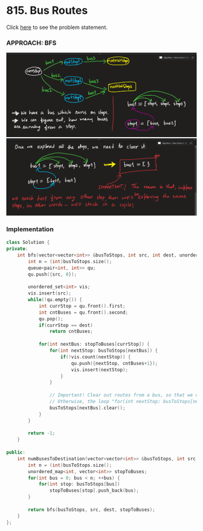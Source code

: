 # 815. Bus Routes
Click [here](https://leetcode.com/problems/bus-routes/description/) to see the problem statement.   

### APPROACH: BFS
![approach-explanation](https://github.com/sahsan73/cp/blob/main/Problems-%26%26-Solutions/LeetCode/assets/images/815-part-1.png)   
![approach-explanation](https://github.com/sahsan73/cp/blob/main/Problems-%26%26-Solutions/LeetCode/assets/images/815-part-2.png)   

### Implementation
```cpp
class Solution {
private:
    int bfs(vector<vector<int>> &busToStops, int src, int dest, unordered_map<int, vector<int>> &stopToBuses) {
        int n = (int)busToStops.size();
        queue<pair<int, int>> qu;
        qu.push({src, 0});

        unordered_set<int> vis;
        vis.insert(src);
        while(!qu.empty()) {
            int currStop = qu.front().first;
            int cntBuses = qu.front().second;
            qu.pop();
            if(currStop == dest)
                return cntBuses;
            
            for(int nextBus: stopToBuses[currStop]) {
                for(int nextStop: busToStops[nextBus]) {
                    if(!vis.count(nextStop)) {
                        qu.push({nextStop, cntBuses+1});
                        vis.insert(nextStop);
                    }
                }

                // Important! Clear out routes from a bus, so that we do not revisit them again.
                // Otherwise, the loop "for(int nextStop: busToStops[nextBus])" will keep running
                busToStops[nextBus].clear();
            }
        }

        return -1;
    }

public:
    int numBusesToDestination(vector<vector<int>> &busToStops, int src, int dest) {
        int n = (int)busToStops.size();
        unordered_map<int, vector<int>> stopToBuses;
        for(int bus = 0; bus < n; ++bus) {
            for(int stop: busToStops[bus])
                stopToBuses[stop].push_back(bus);
        }

        return bfs(busToStops, src, dest, stopToBuses);
    }
};
```

